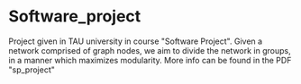 # Software_project

Project given in TAU university in course "Software Project".
Given a network comprised of graph nodes, we aim to divide the network in groups, in a manner which maximizes modularity.
More info can be found in the PDF "sp_project"
